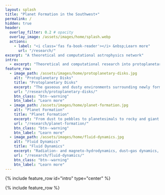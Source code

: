 ```yaml
---
layout: splash
title: "Planet Formation in the Southwest+"
permalink: /
hidden: true
header:
  overlay_filter: 0.2 # opacity
  overlay_image: /assets/images/home/splash.webp
  actions:
    - label: "<i class='fas fa-book-reader'></i> &nbsp;Learn more"
      url: "/research/"
excerpt: "A theoretical and computational astrophysics network"
intro: 
  - excerpt: "Theoretical and computational research into protoplanetary disk evolution, planet formation, and the multiscale multiphysics involved"
feature_row:
  - image_path: /assets/images/home/protoplanetary-disks.jpg
    alt: "Protoplanetary Disks"
    title: "Protoplanetary Disks"
    excerpt: "The gaseous and dusty environments surrounding newly formed stars"
    url: "/research/protoplanetary-disks/"
    btn_class: "btn--warning"
    btn_label: "Learn more"
  - image_path: /assets/images/home/planet-formation.jpg
    alt: "Planet Formation"
    title: "Planet Formation"
    excerpt: "From dust to pebbles to planetesimals to rocky and giant planets"
    url: "/research/planet-formation/"
    btn_class: "btn--warning"
    btn_label: "Learn more"
  - image_path: /assets/images/home/fluid-dynamics.jpg
    alt: "Fluid Dynamics"
    title: "Fluid Dynamics"
    excerpt: "Radiation- and magneto-hydrodynamics, dust–gas dynamics, instabilities, and turbulence"
    url: "/research/fluid-dynamics/"
    btn_class: "btn--warning"
    btn_label: "Learn more"
---
```


{% include feature_row id="intro" type="center" %}

{% include feature_row %}

